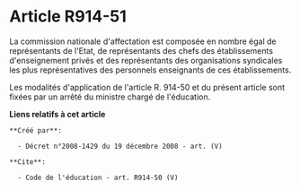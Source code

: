 # Article R914-51

La commission nationale d'affectation est composée en nombre égal de représentants de l'Etat, de représentants des chefs des
établissements d'enseignement privés et des représentants des organisations syndicales les plus représentatives des
personnels enseignants de ces établissements. 

Les modalités d'application de l'article R. 914-50 et du présent article sont fixées par un arrêté du ministre chargé de
l'éducation.

**Liens relatifs à cet article**

	**Créé par**:

	  - Décret n°2008-1429 du 19 décembre 2008 - art. (V)

	**Cite**:

	  - Code de l'éducation - art. R914-50 (V)
